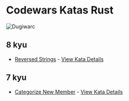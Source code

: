 <!-- @format -->

# Codewars Katas Rust

![Dugiwarc](https://www.codewars.com/users/tomoshimi/badges/large)

## 8 kyu

- [Reversed Strings](./ReversedStrings/index.rs) - [View Kata Details](https://www.codewars.com/kata/5168bb5dfe9a00b126000018/train/rust)

## 7 kyu

- [Categorize New Member](./CategorizeNewMember/index.rs) - [View Kata Details](https://www.codewars.com/kata/5502c9e7b3216ec63c0001aa/train/rust)
